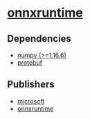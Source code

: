 # [onnxruntime](https://pypi.org/project/onnxruntime)

## Dependencies
- [numpy (>=1.16.6)](packages/n/numpy.md)
- [protobuf](packages/p/protobuf.md)



## Publishers
- [microsoft](https://pypi.org/user/microsoft)
- [onnxruntime](https://pypi.org/user/onnxruntime)


